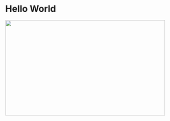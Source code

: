 # Hello World

<img src="https://media.giphy.com/media/kdpDE8isvrWSRjgApN/giphy.gif" width="500" height="300" />
